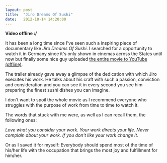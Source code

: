 ```yaml
---
layout: post
title:  "Jiro Dreams Of Sushi"
date:   2012-10-14 14:20:00
---
```


**Video offline :/**

It has been a long time since I've seen such a inspiring piece of documentary like *Jiro Dreams Of Sushi*. I searched for a opportunity to watch it in Germany since it's only shown in cinemas across the States until now but finally some nice guy uploaded [the entire movie to YouTube (offline)](http://www.youtube.com/watch?feature=player_embedded&v=JorsEExDnMc).

The trailer already gave away a glimpse of the dedication with which Jiro executes his work. He talks about his craft with such a passion, conviction and consideration and you can see it in every second you see him preparing the finest sushi dishes you can imagine.

I don't want to spoil the whole movie as I recommend everyone who struggles with the purpose of work from time to time to watch it.

The words that stuck with me were, as well as I can recall them, the following ones:

*Love what you consider your work. Your work directs your life. Never complain about your work. If you don't like your work change it.*

Or as I saved it for myself: Everybody should spend most of the time of his/her life with the occupation that brings the most joy and fulfillment for him/her.
